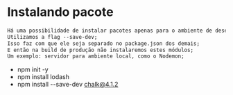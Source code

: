 # Instalando pacote

```txt
Há uma possibilidade de instalar pacotes apenas para o ambiente de desenvolvimento;
Utilizamos a flag --save-dev;
Isso faz com que ele seja separado no package.json dos demais;
E então na build de produção não instalaremos estes módulos;
Um exemplo: servidor para ambiente local, como o Nodemon;

```

- npm init -y
- npm install lodash
- npm install --save-dev chalk@4.1.2
